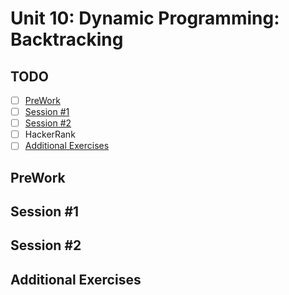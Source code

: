 # Unit 10: Dynamic Programming: Backtracking

## TODO

- [ ] [PreWork](#PreWork)
- [ ] [Session #1](#Session-1)
- [ ] [Session #2](#Session-2)
- [ ] HackerRank
- [ ] [Additional Exercises](#Additional-Exercises)

## PreWork

## Session #1
  
## Session #2

## Additional Exercises
